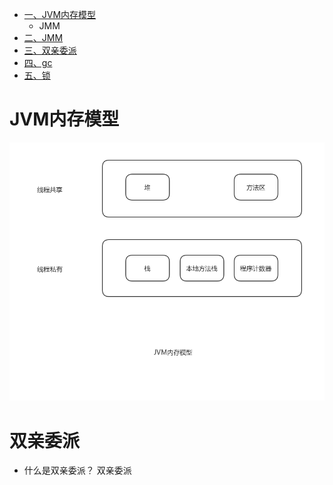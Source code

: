<!-- GFM-TOC -->
* [一、JVM内存模型](#JVM内存模型)
  * JMM
* [二、JMM](#JMM)
* [三、双亲委派](#双亲委派)
* [四、gc](#gc)
* [五、锁](#锁)
<!-- GFM-TOC -->
# JVM内存模型
![在这里插入图片描述](/assects/java/JVMMM.jpg)

# 双亲委派
- 什么是双亲委派？
双亲委派